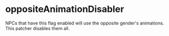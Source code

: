 # oppositeAnimationDisabler
NPCs that have this flag enabled will use the opposite gender's animations. This patcher disables them all.
